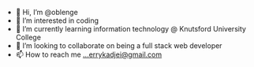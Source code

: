 - 👋 Hi, I’m @oblenge
- 👀 I’m interested in coding
- 🌱 I’m currently learning information technology @ Knutsford University College
- 💞️ I’m looking to collaborate on being a full stack web developer
- 📫 How to reach me ...errykadjei@gmail.com
